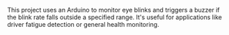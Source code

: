 This project uses an Arduino to monitor eye blinks and triggers a buzzer if the blink rate falls outside a specified range. It's useful for applications like driver fatigue detection or general health monitoring.
